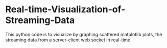 # Real-time-Visualization-of-Streaming-Data

This python code is to visualize by graphing scattered matplotlib plots, the streaming data from a server-client web socket in real-time
